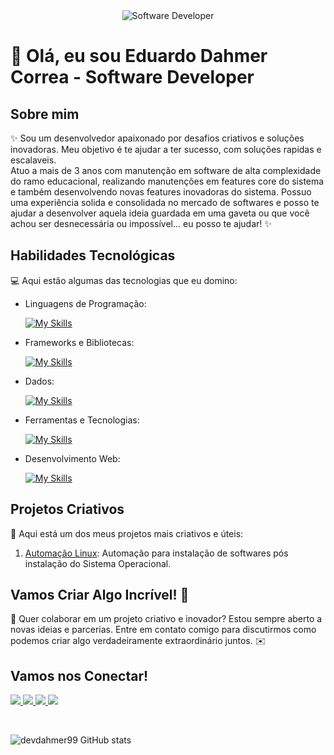 <div align="center">
  <img src="https://user-images.githubusercontent.com/74038190/225813708-98b745f2-7d22-48cf-9150-083f1b00d6c9.gif" alt="Software Developer">
</div>

# 🚀 Olá, eu sou Eduardo Dahmer Correa - Software Developer 

## Sobre mim

✨ Sou um desenvolvedor apaixonado por desafios criativos e soluções inovadoras. Meu objetivo é te ajudar a ter sucesso, com soluções rapidas e escalaveis.                                  
   Atuo a mais de 3 anos com manutenção em software de alta complexidade do ramo educacional, realizando manutenções em features core do sistema e também 
   desenvolvendo novas features inovadoras do sistema.
   Possuo uma experiência solida e consolidada no mercado de softwares e posso te ajudar a desenvolver aquela ideia guardada em uma gaveta ou que você achou
   ser desnecessária ou impossível... eu posso te ajudar!
✨

## Habilidades Tecnológicas

💻 Aqui estão algumas das tecnologias que eu domino:

-  Linguagens de Programação: 

    [![My Skills](https://skillicons.dev/icons?i=cs,php,js)](https://skillicons.dev)
- Frameworks e Bibliotecas:

    [![My Skills](https://skillicons.dev/icons?i=dotnet,laravel,vue)](https://skillicons.dev)
- Dados: 

    [![My Skills](https://skillicons.dev/icons?i=mysql,postgres,sqlite)](https://skillicons.dev)
- Ferramentas e Tecnologias: 

    [![My Skills](https://skillicons.dev/icons?i=git,visualstudio,phpstorm)](https://skillicons.dev)
- Desenvolvimento Web:

    [![My Skills](https://skillicons.dev/icons?i=php,html,css,js)](https://skillicons.dev) 
## Projetos Criativos

🎨 Aqui está um dos meus projetos mais criativos e úteis: 

1. [Automação Linux](https://github.com/devdahmer99/automacao-linux): Automação para instalação de softwares pós instalação do Sistema Operacional.

## Vamos Criar Algo Incrível! 💫

💬 Quer colaborar em um projeto criativo e inovador? Estou sempre aberto a novas ideias e parcerias. Entre em contato comigo para discutirmos como podemos criar algo verdadeiramente extraordinário juntos. ✉️

## Vamos nos Conectar!

<a href="https://www.linkedin.com/in/edudahmer/" alt="Linkedin" target="blank">
  <img src="https://img.shields.io/badge/LinkedIn-0077B5?style=for-the-badge&logo=linkedin&logoColor=white">
  </a> 
  
  <a href="https://wa.me/5551989275074" alt="WhatsApp" target="_blank">
  <img src="https://img.shields.io/badge/WhatsApp-25D366?style=for-the-badge&logo=whatsapp&logoColor=white">
  </a>

  <a href="https://www.facebook.com/eduardo.dahmer.73/" alt="Facebook" target="blank">
  <img src="https://img.shields.io/badge/Facebook-1877F2?style=for-the-badge&logo=facebook&logoColor=white">
  </a>

  <a href="https://www.instagram.com/eduardo_dahmer99/" alt="Instagram" target="blank">
  <img src="https://img.shields.io/badge/Instagram-E4405F?style=for-the-badge&logo=instagram&logoColor=white">
  </a>
  </p>
 <br>

![devdahmer99 GitHub stats](https://github-readme-stats.vercel.app/api?username=devdahmer99\&rank_icon=percentile)
